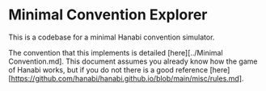 # Minimal Convention Explorer
This is a codebase for a minimal Hanabi convention simulator. 

The convention that this implements is detailed [here][../Minimal Convention.md]. This document assumes you already know how the game of Hanabi works, but if you do not there is a good reference [here][https://github.com/hanabi/hanabi.github.io/blob/main/misc/rules.md].